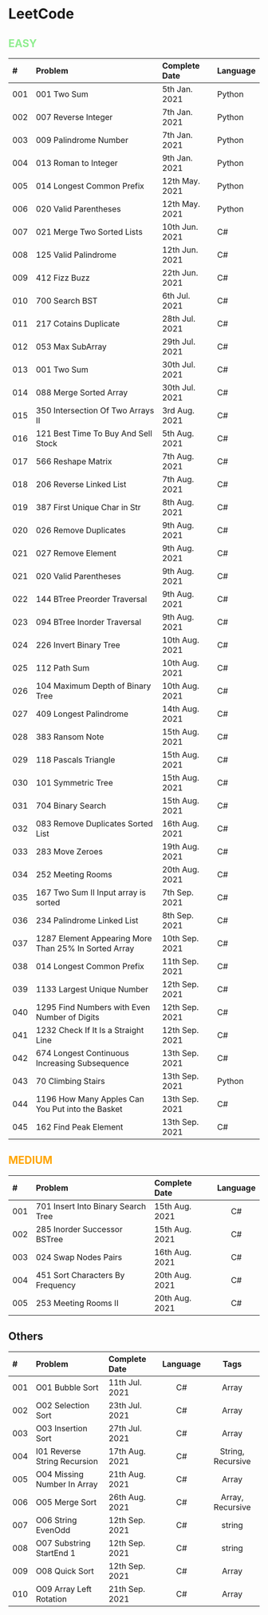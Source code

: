 # LeetCode

## <span style="color:LightGreen">**EASY**</span>
| #     | Problem                               | Complete Date     | Language     |
| :---  | :---                                  |    :----          | :----        |
| 001   | 001 Two Sum                           | 5th Jan.  2021    | Python       |
| 002   | 007 Reverse Integer                   | 7th Jan.  2021    | Python       |
| 003   | 009 Palindrome Number                 | 7th Jan.  2021    | Python       |
| 004   | 013 Roman to Integer                  | 9th Jan.  2021    | Python       |
| 005   | 014 Longest Common Prefix             | 12th May. 2021    | Python       |
| 006   | 020 Valid Parentheses                 | 12th May. 2021    | Python       |
| 007   | 021 Merge Two Sorted Lists            | 10th Jun. 2021    | C#           |
| 008   | 125 Valid Palindrome                  | 12th Jun. 2021    | C#           |
| 009   | 412 Fizz Buzz                         | 22th Jun. 2021    | C#           |
| 010   | 700 Search BST                        | 6th Jul. 2021     | C#           |
| 011   | 217 Cotains Duplicate                 | 28th Jul. 2021    | C#           |
| 012   | 053 Max SubArray                      | 29th Jul. 2021    | C#           |
| 013   | 001 Two Sum                           | 30th Jul. 2021    | C#           |
| 014   | 088 Merge Sorted Array                | 30th Jul. 2021    | C#           |
| 015   | 350 Intersection Of Two Arrays II     | 3rd Aug. 2021     | C#           |
| 016   | 121 Best Time To Buy And Sell Stock   | 5th Aug. 2021     | C#           |
| 017   | 566 Reshape Matrix                    | 7th Aug. 2021     | C#           |
| 018   | 206 Reverse Linked List               | 7th Aug. 2021     | C#           |
| 019   | 387 First Unique Char in Str          | 8th Aug. 2021     | C#           |
| 020   | 026 Remove Duplicates                 | 9th Aug. 2021     | C#           |
| 021   | 027 Remove Element                    | 9th Aug. 2021     | C#           |
| 021   | 020 Valid Parentheses                 | 9th Aug. 2021     | C#           |
| 022   | 144 BTree Preorder Traversal          | 9th Aug. 2021     | C#           |
| 023   | 094 BTree Inorder Traversal           | 9th Aug. 2021     | C#           |
| 024   | 226 Invert Binary Tree                | 10th Aug. 2021    | C#           |
| 025   | 112 Path Sum                          | 10th Aug. 2021    | C#           |
| 026   | 104 Maximum Depth of Binary Tree      | 10th Aug. 2021    | C#           |
| 027   | 409 Longest Palindrome                | 14th Aug. 2021    | C#           |
| 028   | 383 Ransom Note                       | 15th Aug. 2021    | C#           |
| 029   | 118 Pascals Triangle                  | 15th Aug. 2021    | C#           |
| 030   | 101 Symmetric Tree                    | 15th Aug. 2021    | C#           |
| 031   | 704 Binary Search                     | 15th Aug. 2021    | C#           |
| 032   | 083 Remove Duplicates Sorted List     | 16th Aug. 2021    | C#           |
| 033   | 283 Move Zeroes                       | 19th Aug. 2021    | C#           |
| 034   | 252 Meeting Rooms                     | 20th Aug. 2021    | C#           |
| 035   | 167 Two Sum II Input array is sorted  | 7th Sep. 2021     | C#           |
| 036   | 234 Palindrome Linked List            | 8th Sep. 2021     | C#           |
| 037   | 1287 Element Appearing More Than 25% In Sorted Array | 10th Sep. 2021    | C#           |
| 038   | 014 Longest Common Prefix             | 11th Sep. 2021    | C#           | 
| 039   | 1133 Largest Unique Number            | 12th Sep. 2021    | C#           |
| 040   | 1295 Find Numbers with Even Number of Digits | 12th Sep. 2021    | C#           |
| 041   | 1232 Check If It Is a Straight Line   | 12th Sep. 2021    | C#           |
| 042   | 674 Longest Continuous Increasing Subsequence | 13th Sep. 2021    | C#           |
| 043   | 70 Climbing Stairs                    | 13th Sep.  2021   | Python       |
| 044   | 1196 How Many Apples Can You Put into the Basket | 13th Sep. 2021    | C#           |
| 045   | 162 Find Peak Element                 | 13th Sep. 2021    | C#           |

## <span style="color:Orange">**MEDIUM**</span>
| #     | Problem                               | Complete Date     | Language     |
| :---  | :---                                  |    :----          | :----:       | 
| 001   | 701 Insert Into Binary Search Tree    | 15th Aug. 2021    | C#           |
| 002   | 285 Inorder Successor BSTree          | 15th Aug. 2021    | C#           |
| 003   | 024 Swap Nodes Pairs                  | 16th Aug. 2021    | C#           |
| 004   | 451 Sort Characters By Frequency      | 20th Aug. 2021    | C#           |
| 005   | 253 Meeting Rooms II                  | 20th Aug. 2021    | C#           |

## **Others**</span>
| #     | Problem                               | Complete Date     | Language     | Tags                                    |
| :---  | :---                                  |    :----          | :----:       | :----:                                  |
| 001   | O01 Bubble Sort                       | 11th Jul. 2021    | C#           | Array                                   |
| 002   | O02 Selection Sort                    | 23th Jul. 2021    | C#           | Array                                   |
| 003   | O03 Insertion Sort                    | 27th Jul. 2021    | C#           | Array                                   |
| 004   | I01 Reverse String Recursion          | 17th Aug. 2021    | C#           | String, Recursive                       |
| 005   | O04 Missing Number In Array           | 21th Aug. 2021    | C#           | Array                                   |
| 006   | O05 Merge Sort                        | 26th Aug. 2021    | C#           | Array, Recursive                        |
| 007   | O06 String EvenOdd                    | 12th Sep. 2021    | C#           | string                                  |
| 008   | O07 Substring StartEnd 1              | 12th Sep. 2021    | C#           | string                                  |
| 009   | O08 Quick Sort                        | 12th Sep. 2021    | C#           | Array                                   |
| 010   | O09 Array Left Rotation               | 21th Sep. 2021    | C#           | Array                                   |
